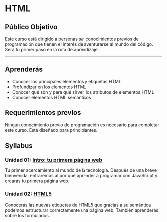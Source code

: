 # HTML

## Público Objetivo

Este curso está dirigido a personas _sin_ conocimientos previos de programación
que tienen el interés de aventurarse al mundo del código. Será tu primer paso en
la ruta de aprendizaje.

***

## Aprenderás

* Conocer los principales elementos y etiquetas HTML
* Profundizar en los elementos HTML
* Conocer qué son y para qué sirven los atributos de elementos HTML
* Conocer elementos HTML semánticos

## Requerimientos previos

Ningún conocimiento previo de programación es necesario para completar este
curso. Está diseñado para principiantes.

## Syllabus

### Unidad 01: [Intro: tu primera página web](01-intro)

Tu primer acercamiento al mundo de la tecnología. Después de una breve
bienvenida, entraremos al por qué aprender a programar con JavaScript y crearás
tu primera página web.

### Unidad 02: [HTML5](02-html5)

Conocerás las nuevas etiquetas de HTML5 que gracias a su semántica podemos
estructurar correctamente una página web. También aprenderás sobre los
formularios.

